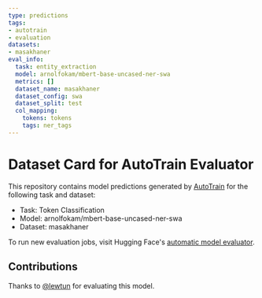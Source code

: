 ```yaml
---
type: predictions
tags:
- autotrain
- evaluation
datasets:
- masakhaner
eval_info:
  task: entity_extraction
  model: arnolfokam/mbert-base-uncased-ner-swa
  metrics: []
  dataset_name: masakhaner
  dataset_config: swa
  dataset_split: test
  col_mapping:
    tokens: tokens
    tags: ner_tags
---
```

# Dataset Card for AutoTrain Evaluator

This repository contains model predictions generated by [AutoTrain](https://huggingface.co/autotrain) for the following task and dataset:

* Task: Token Classification
* Model: arnolfokam/mbert-base-uncased-ner-swa
* Dataset: masakhaner

To run new evaluation jobs, visit Hugging Face's [automatic model evaluator](https://huggingface.co/spaces/autoevaluate/model-evaluator).

## Contributions

Thanks to [@lewtun](https://huggingface.co/lewtun) for evaluating this model.